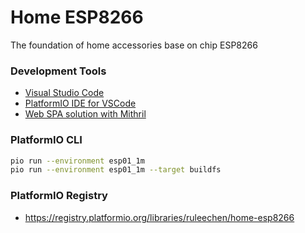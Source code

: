 # Home ESP8266
The foundation of home accessories base on chip ESP8266

### Development Tools
- [Visual Studio Code](https://code.visualstudio.com/)
- [PlatformIO IDE for VSCode](https://marketplace.visualstudio.com/items?itemName=platformio.platformio-ide)
- [Web SPA solution with Mithril](https://mithril.js.org/)

### PlatformIO CLI
```bash
pio run --environment esp01_1m
pio run --environment esp01_1m --target buildfs
```

### PlatformIO Registry
- https://registry.platformio.org/libraries/ruleechen/home-esp8266
